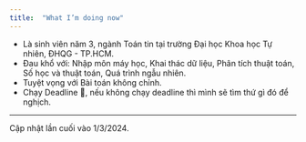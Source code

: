 ```yaml
---
title:  "What I’m doing now"
---
```


- Là sinh viên năm 3, ngành Toán tin tại trường Đại học Khoa học Tự nhiên, ĐHQG - TP.HCM.
- Đau khổ với: Nhập môn máy học, Khai thác dữ liệu, Phân tích thuật toán, Số học và thuật toán, Quá trình ngẫu nhiên.
- Tuyệt vọng với Bài toán không chỉnh.
- Chạy Deadline 🥲, nếu không chạy deadline thì mình sẽ tìm thứ gì đó để nghịch.

---

Cập nhật lần cuối vào 1/3/2024.